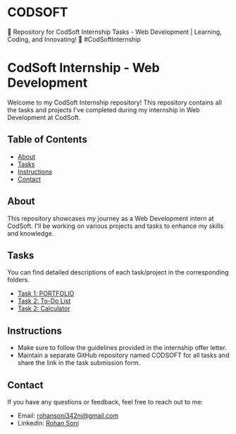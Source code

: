 # CODSOFT
🌟 Repository for CodSoft Internship Tasks - Web Development | Learning, Coding, and Innovating! 🚀 #CodSoftInternship

# CodSoft Internship - Web Development

Welcome to my CodSoft Internship repository! This repository contains all the tasks and projects I've completed during my internship in Web Development at CodSoft.

## Table of Contents

- [About](#about)
- [Tasks](#tasks)
- [Instructions](#instructions)
- [Contact](#contact)

## About

This repository showcases my journey as a Web Development intern at CodSoft. I'll be working on various projects and tasks to enhance my skills and knowledge.

## Tasks

You can find detailed descriptions of each task/project in the corresponding folders.

- [Task 1: PORTFOLIO](/task1)
- [Task 2: To-Do List](/task2)
- [Task 2: Calculator](/task3)

## Instructions

- Make sure to follow the guidelines provided in the internship offer letter.
- Maintain a separate GitHub repository named CODSOFT for all tasks and share the link in the task submission form.

## Contact

If you have any questions or feedback, feel free to reach out to me:
- Email: rohansoni342ni@gmail.com
- LinkedIn: [Rohan Soni](https://www.linkedin.com/in/rohan-soni-963038224/)
